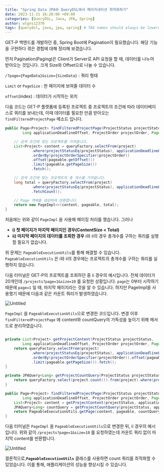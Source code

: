 ```yaml
---
title: "Spring Data JPA와 QueryDSL에서 페이지네이션 최적화하기"
date: 2023-11-21 16:20:00 +09:00
categories: [QueryDSL, Java, JPA, Spring]
author: wlgns12370
tags: [querydsl, java, jpa, spring] # TAG names should always be lowercase
---
```


GET-P 백엔드를 개발하던 중, Spring Boot에 Pagination이 필요했습니다. 해당 기능을 구현하다 겪은 경험에 대해 정리해 보겠습니다.

먼저 Pagination(Paging)은 Client가 Server로 API 요청을 할 때, 데이터를 나누어 받아오는 것입니다. 크게 Size와 Offset으로 나눌 수 있습니다.

`/?page={PageData}&size={SizeData}` : 쿼리 형태

`Limit` or `PageSize` : 한 페이지에 보여줄 데이터 수

`offset`(index) : 데이터가 시작하는 위치

다음 코드는 GET-P 플랫폼에 등록된 프로젝트 중 프로젝트의 조건에 따라 데이터베이스로 쿼리를 보내는데, 이때 데이터를 필요한 만큼 받아오는 `findFilteredProjectPage` 메소드 입니다.

```java
public Page<Project> findFilteredProjectPage(ProjectStatus projectStatus,
        Long applicationDeadlineOffset, ProjectOrder projectOrder, Pageable pageable) {

    // 검색 조건에 맞는 프로젝트를 가져옵니다.
    List<Project> content = queryFactory.selectFrom(project)
            .where(projectStatusEq(projectStatus), applicationDeadlineLoe(applicationDeadlineOffset))
            .orderBy(projectOrderSpecifier(projectOrder))
            .offset(pageable.getOffset())
            .limit(pageable.getPageSize())
            .fetch();

    // 검색 조건에 맞는 프로젝트의 총 개수를 가져옵니다.
    long total = queryFactory.selectFrom(project)
            .where(projectStatusEq(projectStatus), applicationDeadlineLoe(applicationDeadlineOffset))
            .fetchCount();

    // Page 객체를 생성하여 반환합니다.
    return new PageImpl<>(content, pageable, total);
}
```

처음에는 위와 같이 `PageImpl` 을 사용해 페이징 처리를 했습니다. 그러나 

- **i) 첫 페이지가 마지막 페이지인 경우(ContentSize < Total)**
- **ii) 마지막 페이지의 데이터를 조회한 경우**
i와 ii의 경우 총개수를 구하는 쿼리를 실행할 필요가 없습니다.

위 문제는 `PageableExecutionUtils`를 통해 해결할 수 있습니다. `PageableExecutionUtils` 은 i와 ii의 경우에는 프로젝트의 총개수를 구하는 쿼리를 실행하지 않습니다.

다음 터미널은 GET-P의 프로젝트를 조회하던 중 ii 경우의 예시입니다. 전체 데이터가 20개인데 `/projects?page=1&size=10` 를 요청한 상황입니다. `page`는 0부터 시작하기 때문에 `page=1` 일 때, 마지막 페이지라는 것을 알 수 있습니다. 하지만 PageImpl을 사용했기 때문에 다음과 같은 카운트 쿼리가 발생하였습니다.

![Untitled](https://github-production-user-asset-6210df.s3.amazonaws.com/30788586/284499474-63f5f5f7-4298-4495-8131-5b8de09bdd65.png)

`PageImpl` 을 `PageableExecutionUtils`으로 변경한 코드입니다. 변경 이후 `findFilteredProjectPage` 에 content와 countQuery의 가독성을 높이기 위해 메서드로 분리하였습니다.

```java

private List<Project> getProjectContent(ProjectStatus projectStatus,
        Long applicationDeadlineOffset, ProjectOrder projectOrder, Pageable pageable) {
    return queryFactory.selectFrom(project)
            .where(projectStatusEq(projectStatus), applicationDeadlineLoe(applicationDeadlineOffset))
            .orderBy(projectOrderSpecifier(projectOrder)).offset(pageable.getOffset())
            .limit(pageable.getPageSize()).fetch();
}

private JPAQuery<Long> getProjectCountQuery(ProjectStatus projectStatus, Long applicationDeadlineOffset) {
    return queryFactory.select(project.count()).from(project).where(projectStatusEq(projectStatus),applicationDeadlineLoe(applicationDeadlineOffset));
}

public Page<Project> findFilteredProjectPage(ProjectStatus projectStatus,
        Long applicationDeadlineOffset, ProjectOrder projectOrder, Pageable pageable) {
    List<Project> content = getProjectContent(projectStatus, applicationDeadlineOffset, projectOrder, pageable);
    JPAQuery<Long> countQuery = getProjectCountQuery(projectStatus, applicationDeadlineOffset);
    return PageableExecutionUtils.getPage(content, pageable, countQuery::fetchOne);
}

```

다음 터미널은 `PageImpl` 을 `PageableExecutionUtils`으로 변경한 뒤, ii 경우의 예시입니다. 위와 같이 `/projects?page=1&size=10` 를 요청하였는데 카운트 쿼리 없이 마지막 content를 반환합니다.

![Untitled](https://github-production-user-asset-6210df.s3.amazonaws.com/30788586/284499482-bf3af2f4-68a5-41d8-bdb8-04740bc7d691.PNG)

결론적으로,**`PageableExecutionUtils`** 클래스를 사용하면 count 쿼리를 최적화할 수 있었습니다. 이를 통해, 애플리케이션의 성능을 향상시킬 수 있습니다.

